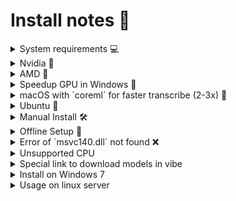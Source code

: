 # Install notes 📝

<details>
<summary>System requirements 💻</summary>

Windows: Version `8` greater.

Hardware:
No special requirement. resource usage can be customized through advanced settings in main window.

Currently, `MacOS` computers get the best performance since there's GPU optimizations.

</details>

<details>
<summary>Nvidia 🚀</summary>

Nvidia's performance is incredible — transcribe 1 hour in just 1-5 minutes!

~Look for installers with `nvidia` in [vibe/releases/latest](https://github.com/thewh1teagle/vibe/releases/latest)~

~On Linux, you may also need to install [`cuda-toolkit`](https://developer.nvidia.com/cuda-downloads).~

Just install the regular installer.

</details>

<details>
<summary>AMD 🚀</summary>
~Only available under Linux!~

~Look for installers with `amd` in [vibe/releases/latest](https://github.com/thewh1teagle/vibe/releases/latest)~

~[`rocm toolkit`](https://rocm.docs.amd.com/projects/install-on-linux/en/latest/) is strictly required at runtime.~

Just install the regular installer.

</details>

<details>
<summary>Speedup GPU in Windows 🚀</summary>

Sometimes Windows doesn't use the GPU although nvidia / vulkan is supported.
There's a potential fix in windows settings.

1. Hit `Win` + `R`
2. Type `ms-settings:display-advancedgraphics` and press `Enter`
3. Select `Browse`
4. Navigate to `vibe.exe` by pasting `%localappdata%\vibe` in the path address bar and press `Enter`
5. Select `vibe.exe`
6. Vibe added to the list. select `Options`
7. Select the best GPU option - high Performance
8. Save it
9. Restart Vibe

</details>

<details>
<summary>macOS with `coreml` for faster transcribe (2-3x) 🌟</summary>

1. Download the matching `.mlcmodelc.zip` for your model from https://huggingface.co/ggerganov/whisper.cpp/tree/main
  * e.g. `ggml-large-v2-encoder.mlmodelc.zip` matches `ggml-large-v2.bin`
2. Open models path from Vibe settings
3. Drag and drop the `.mlcmodel.c` file into the models folder so that it is alongside the `.bin` file
3. Transcribe a file, the first time you use the model it will take longer as it is compiling the model. Every subsequent time it will be faster.

Example speedup on a 2:16 long file
* 36 seconds --> 28 seconds

</details>

<details>
<summary>Ubuntu 🐧</summary>

Download `deb` file and execute

```console
sudo apt install ./vibe*.deb
```

Currenly, listening for the audio file isn't supported on `Linux`

In addition you may need to set this environment variable before start it

```console
export WEBKIT_DISABLE_COMPOSITING_MODE=1
```

</details>

<details>

<summary>Manual Install 🛠️</summary>

`MacOS Apple silicon`: install `aarch64.dmg` file from [releases](https://github.com/thewh1teagle/vibe/releases) **Don't forget to right click and open from Applications once**

`MacOS Intel`: install `x64.dmg` file from [releases](https://github.com/thewh1teagle/vibe/releases) **Don't forget to right click and open from Applications once**

`Windows`: install `.exe` file from [releases](https://github.com/thewh1teagle/vibe/releases)

`Linux`: install `.deb` from [releases](https://github.com/thewh1teagle/vibe/releases) (`Arch` users can use [debtap](https://aur.archlinux.org/packages/debtap))

_All models available for manual install. see [Pre built models](https://github.com/thewh1teagle/vibe/releases/tag/v0.0.1)_

</details>

<details>
<summary>Offline Setup 💾</summary>

Offline installation with Vibe is easy: open the app, cancel the download, and navigate to the `Customize` section within settings.

_All models available for manual install. see settings or [Pre built models](https://github.com/thewh1teagle/vibe/releases/tag/v0.0.1)_

</details>

</details>

<details>
<summary>Error of `msvc140.dll` not found ❌</summary>

Download and install [vc_redist.x64.exe](https://aka.ms/vs/17/release/vc_redist.x64.exe)

</details>

<details>
	<summary>Unsupported CPU</summary>

Some CPUs aren't support some features used by Whisper.

Please try to download and install the release file named with `older-cpu.exe`: [Vibe releases](https://github.com/thewh1teagle/vibe/releases/latest)

</details>

<details>
	<summary>Special link to download models in vibe</summary>

You can add links to your websites for letting users download your models easily from your website directly to vibe.

The URL should be like

```
vibe://download/?url=https://huggingface.co/ggerganov/whisper.cpp/resolve/main/ggml-tiny.bin?download=true
```

</details>

<details>
	<summary>Install on Windows 7</summary>

**There's no support for Windows 7**

</details>

<details>
<summary>Usage on linux server</summary>

To use Vibe on linux server you need to install fake display

```console
sudo apt-get install xvfb -y
Xvfb :1 -screen 0 1024x768x24 &
export DISPLAY=1

wget https://github.com/thewh1teagle/vibe/releases/download/v0.0.1/ggml-medium.bin
wget https://github.com/thewh1teagle/vibe/raw/main/samples/single.wav
vibe --model ggml-medium.bin --file single.wav
```

</details>
